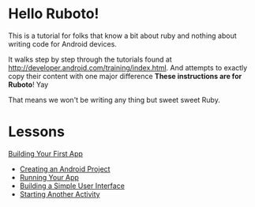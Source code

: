 # Hello Ruboto!

This is a tutorial for folks that know a bit about ruby and nothing about writing code for Android devices.

It walks step by step through the tutorials found at http://developer.android.com/training/index.html. And
attempts to exactly copy their content with one major difference **These instructions are for Ruboto**! Yay

That means we won't be writing any thing but sweet sweet Ruby.

# Lessons

[Building Your First App](https://github.com/KCErb/hello-ruboto/blob/master/training/basics/firstapp/index.md)
- [Creating an Android Project](https://github.com/KCErb/hello-ruboto/blob/master/training/basics/firstapp/creating-project.md)
- [Running Your App](https://github.com/KCErb/hello-ruboto/blob/master/training/basics/firstapp/running-app.md)
- [Building a Simple User Interface](https://github.com/KCErb/hello-ruboto/blob/master/training/basics/firstapp/building-ui.md)
- [Starting Another Activity](https://github.com/KCErb/hello-ruboto/blob/master/training/basics/firstapp/starting-activity.md)
